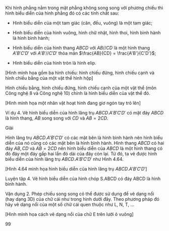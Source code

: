 Khi hình phẳng nằm trong mặt phẳng không song song với phương chiếu thì hình biểu diễn của hình phẳng đó có các tính chất sau:

- Hình biểu diễn của một tam giác (cân, đều, vuông) là một tam giác;

- Hình biểu diễn của hình vuông, hình chữ nhật, hình thoi, hình bình hành là hình bình hành;

- Hình biểu diễn của hình thang $ABCD$ với $AB // CD$ là một hình thang $A'B'C'D'$ với $A'B' // C'D'$ thỏa mãn $\frac{AB}{CD} = \frac{A'B'}{C'D'}$;

- Hình biểu diễn của hình tròn là hình elip.

[Hình minh họa gồm ba hình chiếu: hình chiếu đứng, hình chiếu cạnh và hình chiếu bằng của một vật thể hình hộp]

Hình chiếu bằng, hình chiếu đứng, hình chiếu cạnh của một vật thể (môn Công nghệ 8 và Công nghệ 10) chính là hình biểu diễn của vật thể đó.

[Hình minh họa một nhân vật hoạt hình đang giơ ngón tay trỏ lên]

Ví dụ 4. Vẽ hình biểu diễn của hình lăng trụ $ABCD.A'B'C'D'$ có mặt đáy $ABCD$ là hình thang, $AB$ song song với $CD$ và $AB = 2CD$.

Giải

Hình lăng trụ $ABCD.A'B'C'D'$ có các mặt bên là hình bình hành nên hình biểu diễn của nó cũng có các mặt bên là hình bình hành. Hình thang $ABCD$ có hai đáy $AB, CD$ và $AB = 2CD$ nên hình biểu diễn của $ABCD$ là một hình thang có đó đáy một đáy gấp hai lần đó dài của đáy còn lại. Từ đó, ta vẽ được hình biểu diễn của hình lăng trụ $ABCD.A'B'C'D'$ như Hình 4.64.

[Hình 4.64 minh họa hình biểu diễn của hình lăng trụ $ABCD.A'B'C'D'$]

Luyện tập 4. Vẽ hình biểu diễn của hình chóp S.ABCD có đáy ABCD là hình bình hành.

Vận dụng 2. Phép chiếu song song có thể được sử dụng để vẽ dạng nổi (hay dạng 3D) của chữ cái như trong hình dưới đây. Theo phương pháp đó hãy vẽ dạng nổi của một số chữ cái quen thuộc như L, N, T, ...

[Hình minh họa cách vẽ dạng nổi của chữ E trên lưới ô vuông]

99